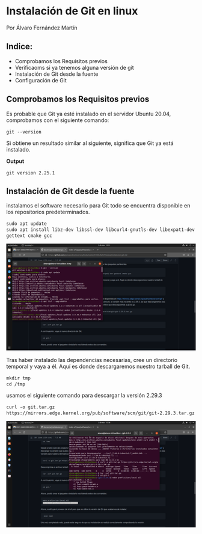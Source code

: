 # Instalación de Git en linux
Por Álvaro Fernández Martín

## Indice:
- Comprobamos los Requisitos previos
- Verificaoms si ya tenemos alguna versión de git
- Instalación de Git desde la fuente
- Configuración de Git


## Comprobamos los Requisitos previos
Es probable que Git ya esté instalado en el servidor Ubuntu 20.04, comprobamos con el siguiente comando:


```
git --version
```
 
Si obtiene un resultado similar al siguiente, significa que Git ya está instalado.

__Output__

```
git version 2.25.1
```

## Instalación de Git desde la fuente
instalamos el software necesario para Git todo se encuentra disponible en los repositorios predeterminados.

```
sudo apt update
sudo apt install libz-dev libssl-dev libcurl4-gnutls-dev libexpat1-dev gettext cmake gcc
``` 
![](https://github.com/Alvaro-2002/Instalaci-n-de-Git-en-linux/blob/main/Imagenes/Captura%20de%20pantalla%20de%202021-11-03%2015-31-17.png)




Tras haber instalado las dependencias necesarias, cree un directorio temporal y vaya a él. Aquí es donde descargaremos nuestro tarball de Git.

```
mkdir tmp
cd /tmp
``` 

usamos el siguiente comando para descargar la versión 2.29.3

```
curl -o git.tar.gz https://mirrors.edge.kernel.org/pub/software/scm/git/git-2.29.3.tar.gz
``` 
![](https://github.com/Alvaro-2002/Instalaci-n-de-Git-en-linux/blob/main/Imagenes/Captura%20de%20pantalla%20de%202021-11-03%2015-38-43.png)










